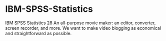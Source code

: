 # IBM-SPSS-Statistics
IBM SPSS Statistics 28 An all-purpose movie maker: an editor, converter, screen recorder, and more. We want to make video blogging as economical and straightforward as possible.
